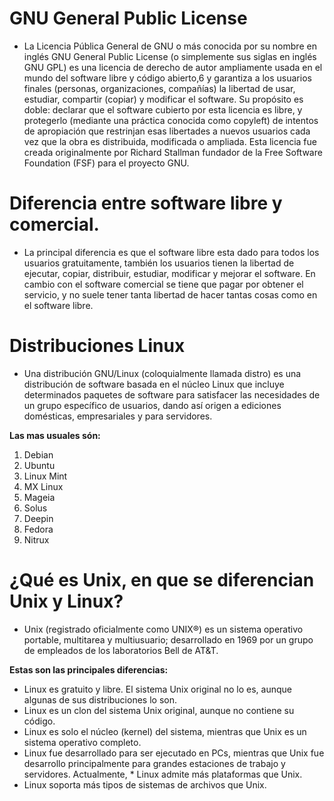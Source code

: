 
# GNU General Public License
* La Licencia Pública General de GNU o más conocida por su nombre en inglés GNU General Public License (o simplemente sus siglas en inglés GNU GPL) es una 
licencia de derecho de autor ampliamente usada en el mundo del software libre y código abierto,6​ y garantiza a los usuarios finales (personas, organizaciones,
compañías) la libertad de usar, estudiar, compartir (copiar) y modificar el software. Su propósito es doble: declarar que el software cubierto por esta licencia
es libre, y protegerlo (mediante una práctica conocida como copyleft) de intentos de apropiación que restrinjan esas libertades a nuevos usuarios cada vez que la
obra es distribuida, modificada o ampliada. Esta licencia fue creada originalmente por Richard Stallman fundador de la Free Software Foundation (FSF) para el
proyecto GNU.  

 # Diferencia entre software libre y comercial.
 * La principal diferencia es que el software libre esta dado para todos los usuarios gratuitamente, también los usuarios tienen la libertad de ejecutar, copiar, distribuir, estudiar, modificar y mejorar el software. En cambio con el software comercial se tiene que pagar por obtener el servicio, y no suele tener tanta libertad de hacer tantas cosas como en el software libre.
  
# Distribuciones Linux
* Una distribución GNU/Linux (coloquialmente llamada distro) es una distribución de software basada en el núcleo Linux que incluye determinados paquetes de software para satisfacer las necesidades de un grupo específico de usuarios, dando así origen a ediciones domésticas, empresariales y para servidores.  
  
**Las mas usuales són:**
 1. Debian
 2. Ubuntu
 3. Linux Mint
 4. MX Linux
 5. Mageia
 6. Solus
 7. Deepin
 8. Fedora
 9. Nitrux
   
# ¿Qué es Unix, en que se diferencian Unix y Linux?
* Unix (registrado oficialmente como UNIX®) es un sistema operativo portable, multitarea y multiusuario; desarrollado en 1969 por un grupo de empleados de los laboratorios Bell de AT&T.
  
**Estas son las principales diferencias:**

* Linux es gratuito y libre. El sistema Unix original no lo es, aunque algunas de sus distribuciones lo son.
* Linux es un clon del sistema Unix original, aunque no contiene su código.
* Linux es solo el núcleo (kernel) del sistema, mientras que Unix es un sistema operativo completo.
* Linux fue desarrollado para ser ejecutado en PCs, mientras que Unix fue desarrollo principalmente para grandes estaciones de trabajo y servidores. Actualmente, * Linux admite más plataformas que Unix.
* Linux soporta más tipos de sistemas de archivos que Unix.
